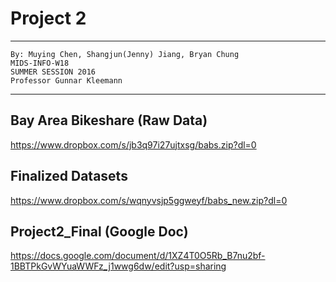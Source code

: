 
# Project 2
***
    By: Muying Chen, Shangjun(Jenny) Jiang, Bryan Chung
    MIDS-INFO-W18
    SUMMER SESSION 2016
    Professor Gunnar Kleemann
---
## Bay Area Bikeshare (Raw Data)
https://www.dropbox.com/s/jb3q97i27ujtxsg/babs.zip?dl=0

## Finalized Datasets
https://www.dropbox.com/s/wqnyvsjp5ggweyf/babs_new.zip?dl=0

## Project2_Final (Google Doc)
https://docs.google.com/document/d/1XZ4T0O5Rb_B7nu2bf-1BBTPkGvWYuaWWFz_j1wwg6dw/edit?usp=sharing